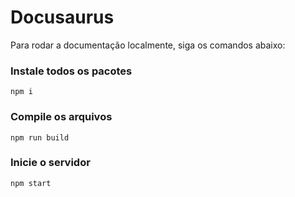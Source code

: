# Docusaurus

Para rodar a documentação localmente, siga os comandos abaixo:

### Instale todos os pacotes

```shell
npm i
```

### Compile os arquivos

```shell
npm run build
```

### Inicie o servidor

```shell
npm start
```

